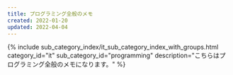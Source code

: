 ```yaml
---
title: プログラミング全般のメモ
created: 2022-01-20
updated: 2022-04-04
---
```

{% include sub_category_index/it_sub_category_index_with_groups.html
    category_id="it"
    sub_category_id="programming"
    description="こちらはプログラミング全般のメモになります。" %}
